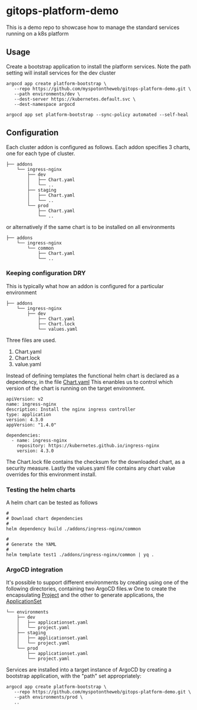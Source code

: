# gitops-platform-demo
This is a demo repo to showcase how to manage the standard services running on a k8s platform

## Usage

Create a bootstrap application to install the platform services. Note the path setting will install services for the dev cluster

```
argocd app create platform-bootstrap \
   --repo https://github.com/myspotontheweb/gitops-platform-demo.git \
   --path environments/dev \
   --dest-server https://kubernetes.default.svc \
   --dest-namespace argocd

argocd app set platform-bootstrap --sync-policy automated --self-heal
```

## Configuration

Each cluster addon is configured as follows. Each addon specifies 3 charts, one for each type of cluster.

```
├── addons
    └── ingress-nginx
        ├── dev
        │   ├── Chart.yaml
        │   └── ..
        ├── staging
        │   ├── Chart.yaml
        │   └── ..
        └── prod
            ├── Chart.yaml
            └── ..
```

or alternatively if the same chart is to be installed on all environments

```
├── addons
    └── ingress-nginx
        └── common
            ├── Chart.yaml
            └── ..
```

### Keeping configuration DRY

This is typically what how an addon is configured for a particular environment

```
├── addons
    └── ingress-nginx
        ├── dev
            ├── Chart.yaml
            ├── Chart.lock
            └── values.yaml
```

Three files are used.

1. Chart.yaml
1. Chart.lock
1. value.yaml

Instead of defining templates the functional helm chart is declared as a dependency, in the file [Chart.yaml](https://github.com/myspotontheweb/gitops-platform-demo/blob/main/addons/ingress-nginx/common/Chart.yaml)
This enanbles us to control which version of the chart is running on the target environment.

```
apiVersion: v2
name: ingress-nginx
description: Install the nginx ingress controller
type: application
version: 4.3.0
appVersion: "1.4.0"

dependencies:
  - name: ingress-nginx
    repository: https://kubernetes.github.io/ingress-nginx
    version: 4.3.0
```

The Chart.lock file contains the checksum for the downloaded chart, as a security measure. 
Lastly the values.yaml file contains any chart value overrides for this environment install.

### Testing the helm charts

A helm chart can be tested as follows

```
#
# Download chart dependencies
#
helm dependency build ./addons/ingress-nginx/common

#
# Generate the YAML
#
helm template test1 ./addons/ingress-nginx/common | yq .
```

### ArgoCD integration

It's possible to support different environments by creating using one of the following directories, containing two ArgoCD files.w
One to create the encapsulating [Project](https://argo-cd.readthedocs.io/en/stable/operator-manual/declarative-setup/#projects)
and the other to generate applications, the [ApplicationSet](https://argo-cd.readthedocs.io/en/stable/operator-manual/applicationset/)

```
└── environments
    ├── dev
    │   ├── applicationset.yaml
    │   └── project.yaml
    ├── staging
    │   ├── applicationset.yaml
    │   └── project.yaml
    └── prod
        ├── applicationset.yaml
        └── project.yaml
```

Services are installed into a target instance of ArgoCD by creating a bootstrap application, with the "path" set appropriately:

```
argocd app create platform-bootstrap \
   --repo https://github.com/myspotontheweb/gitops-platform-demo.git \
   --path environments/prod \
   ..
```

